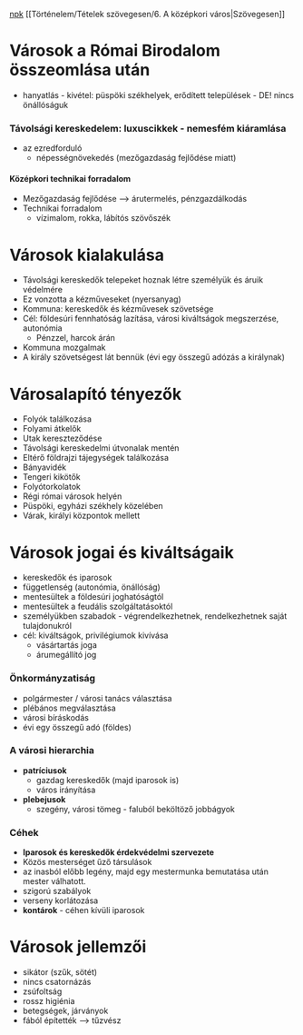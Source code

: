 [npk](https://www.nkp.hu/tankonyv/tortenelem_9_nat2020/lecke_04_014)
[[Történelem/Tételek szövegesen/6. A középkori város|Szövegesen]]
# Városok a Római Birodalom összeomlása után

- hanyatlás - kivétel: püspöki székhelyek, erődített települések - DE! nincs önállóságuk

### Távolsági kereskedelem: luxuscikkek - nemesfém kiáramlása

- az ezredforduló 
	- népességnövekedés (mezőgazdaság fejlődése miatt)

#### Középkori technikai forradalom

- Mezőgazdaság fejlődése —> árutermelés, pénzgazdálkodás
- Technikai forradalom
	- vízimalom, rokka, lábítós szövőszék

# Városok kialakulása

- Távolsági kereskedők telepeket hoznak létre személyük és áruik védelmére
- Ez vonzotta a kézműveseket (nyersanyag)
- Kommuna: kereskedők és kézművesek szövetsége
- Cél: földesúri fennhatóság lazítása, városi kiváltságok megszerzése, autonómia
	- Pénzzel, harcok árán
- Kommuna mozgalmak
- A király szövetségest lát bennük (évi egy összegű adózás a királynak)

# Városalapító tényezők

- Folyók találkozása
- Folyami átkelők
- Utak kereszteződése
- Távolsági kereskedelmi útvonalak mentén
- Eltérő földrajzi tájegységek találkozása
- Bányavidék
- Tengeri kikötők
- Folyótorkolatok
- Régi római városok helyén
- Püspöki, egyházi székhely közelében
- Várak, királyi központok mellett

# Városok jogai és kiváltságaik

- kereskedők és iparosok
- függetlenség (autonómia, önállóság)
- mentesültek a földesúri joghatóságtól
- mentesültek a feudális szolgáltatásoktól
- személyükben szabadok - végrendelkezhetnek, rendelkezhetnek saját tulajdonukról
- cél: kiváltságok, privilégiumok kivívása
	- vásártartás joga
	- árumegállító jog
### Önkormányzatiság

- polgármester / városi tanács választása
- plébános megválasztása
- városi bíráskodás
- évi egy összegű adó (földes)

### A városi hierarchia

- **patríciusok**
	- gazdag kereskedők (majd iparosok is)
	- város irányítása
- **plebejusok**
	- szegény, városi tömeg - faluból beköltöző jobbágyok

### Céhek

- **Iparosok és kereskedők érdekvédelmi szervezete**
- Közös mesterséget űző társulások
- az inasból előbb legény, majd egy mestermunka bemutatása után mester válhatott.
- szigorú szabályok
- verseny korlátozása
- **kontárok** - céhen kívüli iparosok

# Városok jellemzői

- sikátor (szűk, sötét)
- nincs csatornázás
- zsúfoltság
- rossz higiénia
- betegségek, járványok
- fából építették —> tűzvész
